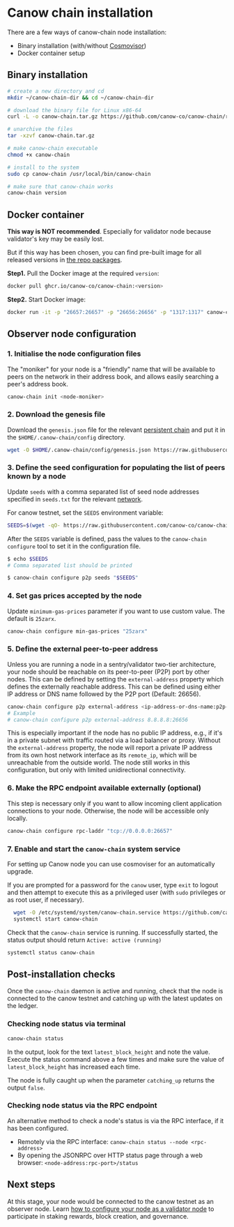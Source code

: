 # Canow chain installation

There are a few ways of canow-chain node installation:

- Binary installation (with/without [Cosmovisor](https://docs.cosmos.network/main/tooling/cosmovisor))
- Docker container setup

## Binary installation

```bash
# create a new directory and cd
mkdir ~/canow-chain-dir && cd ~/canow-chain-dir

# download the binary file for Linux x86-64
curl -L -o canow-chain.tar.gz https://github.com/canow-co/canow-chain/releases/download/v0.2.2/canow-chain-v0.2.2-linux.tar.gz

# unarchive the files
tar -xzvf canow-chain.tar.gz

# make canow-chain executable
chmod +x canow-chain

# install to the system
sudo cp canow-chain /usr/local/bin/canow-chain

# make sure that canow-chain works
canow-chain version
```

## Docker container

**This way is NOT recommended**. Especially for validator node because validator's key may be easily lost.

But if this way has been chosen, you can find pre-built image for all released versions in [the repo packages](https://github.com/canow-co/canow-chain/pkgs/container/canow-chain).

**Step1.** Pull the Docker image at the required `version`:

```bash
docker pull ghcr.io/canow-co/canow-chain:<version>
```

**Step2.** Start Docker image:

```bash
docker run -it -p "26657:26657" -p "26656:26656" -p "1317:1317" canow-chain
```

## Observer node configuration

### 1. Initialise the node configuration files

The "moniker" for your node is a "friendly" name that will be available to peers on the network in their address book, and allows easily searching a peer's address book.

```bash
canow-chain init <node-moniker>
```

### 2. Download the genesis file

Download the `genesis.json` file for the relevant [persistent chain](../../networks/) and put it in the `$HOME/.canow-chain/config` directory.

```bash
wget -O $HOME/.canow-chain/config/genesis.json https://raw.githubusercontent.com/canow-co/canow-chain/main/networks/testnet/genesis.json
```

### 3. Define the seed configuration for populating the list of peers known by a node

Update `seeds` with a comma separated list of seed node addresses specified in `seeds.txt` for the relevant [network](../../networks/).

For canow testnet, set the `SEEDS` environment variable:

```bash
SEEDS=$(wget -qO- https://raw.githubusercontent.com/canow-co/canow-chain/main/networks/testnet/seeds.txt)
```

After the `SEEDS` variable is defined, pass the values to the `canow-chain configure` tool to set it in the configuration file.

```bash
$ echo $SEEDS
# Comma separated list should be printed

$ canow-chain configure p2p seeds "$SEEDS"
```

### 4. Set gas prices accepted by the node

Update `minimum-gas-prices` parameter if you want to use custom value. The default is `25zarx`.

```bash
canow-chain configure min-gas-prices "25zarx"
```

### 5. Define the external peer-to-peer address

Unless you are running a node in a sentry/validator two-tier architecture, your node should be reachable on its peer-to-peer (P2P) port by other nodes. This can be defined by setting the `external-address` property which defines the externally reachable address. This can be defined using either IP address or DNS name followed by the P2P port (Default: 26656).

```bash
canow-chain configure p2p external-address <ip-address-or-dns-name:p2p-port>
# Example
# canow-chain configure p2p external-address 8.8.8.8:26656
```

This is especially important if the node has no public IP address, e.g., if it's in a private subnet with traffic routed via a load balancer or proxy. Without the `external-address` property, the node will report a private IP address from its own host network interface as its `remote_ip`, which will be unreachable from the outside world. The node still works in this configuration, but only with limited unidirectional connectivity.

### 6. Make the RPC endpoint available externally (optional)

This step is necessary only if you want to allow incoming client application connections to your node. Otherwise, the node will be accessible only locally.

```bash
canow-chain configure rpc-laddr "tcp://0.0.0.0:26657"
```

### 7. Enable and start the `canow-chain` system service

For setting up Canow node you can use cosmoviser for an automatically upgrade.

If you are prompted for a password for the `canow` user, type `exit` to logout and then attempt to execute this as a privileged user (with `sudo` privileges or as root user, if necessary).

```bash
  wget -O /etc/systemd/system/canow-chain.service https://github.com/canow-co/canow-chain/releases/download/v0.2.2/cosmovisor.service
  systemctl start canow-chain
```

Check that the `canow-chain` service is running. If successfully started, the status output should return `Active: active (running)`

```bash
systemctl status canow-chain
```

## Post-installation checks

Once the `canow-chain` daemon is active and running, check that the node is connected to the canow testnet and catching up with the latest updates on the ledger.

### Checking node status via terminal

```bash
canow-chain status
```

In the output, look for the text `latest_block_height` and note the value. Execute the status command above a few times and make sure the value of `latest_block_height` has increased each time.

The node is fully caught up when the parameter `catching_up` returns the output `false`.

### Checking node status via the RPC endpoint

An alternative method to check a node's status is via the RPC interface, if it has been configured.

- Remotely via the RPC interface: `canow-chain status --node <rpc-address>`
- By opening the JSONRPC over HTTP status page through a web browser: `<node-address:rpc-port>/status`

## Next steps

At this stage, your node would be connected to the canow testnet as an observer node. Learn [how to configure your node as a validator node](validator-creation.md) to participate in staking rewards, block creation, and governance.
